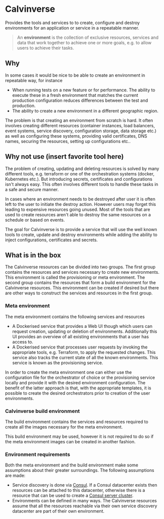 # Calvinverse

Provides the tools and services to to create, configure and destroy environments for an application or
service in a repeatable manner.

  > An **environment** is the collection of exclusive resources, services and data that work together
  > to achieve one or more goals, e.g. to allow users to achieve their tasks.

## Why

In some cases it would be nice to be able to create an environment in repeatable way, for instance

* When running tests on a new feature or for performance. The ability to execute these in a fresh
  environment that matches the current production configuration reduces differences between the test
  and production.
* The ability to create a new environment in a different geographic region.

The problem is that creating an environment from scratch is hard. It often involves creating different
resources (container instances, load balancers, event systems, service discovery, configuration storage,
data storage etc.) as well as configuring these systems, providing valid certificates, DNS names,
securing the resources, setting up configurations etc..

## Why not use (insert favorite tool here)

The problem of creating, updating and deleting resources is solved by many different tools, e.g.
terraform or one of the orchestration systems (docker, Kubernetes etc.). But introducing secrets,
certificates and configurations isn't always easy. This often involves different tools to handle
these tasks in a safe and secure manner.

In cases where an environment needs to be destroyed after user it is often left to the user to initiate
the destroy action. However users may forget this leading to expensive resources going unused. Most
of the tools that are used to create resources aren't able to destroy the same resources on a
schedule or based on events.

The goal for Calvinverse is to provide a service that will use the well known tools to create,
update and destroy environments while adding the ability to inject configurations, certificates and
secrets.

## What is in the box

The Calvinverse resources can be divided into two groups. The first group contains the resources and
services necessary to create new environments. This environment is called the provisioning or
meta environment. The second group contains the resources that form
a build environment for the Calvinverse resources. This environment can be created if desired but
there are other ways to construct the services and resources in the first group.

### Meta environment

The meta environment contains the following services and resources

* A Dockerised service that provides a Web UI though which users can request
  creation, updating or deletion of environments. Additionally this UI provides an overview of
  all existing environments that a user has access to.
* A Dockerised service that processes user requests by invoking the appropriate tools, e.g.
  Terraform, to apply the requested changes. This service also tracks the current state of all the
  known environments. This service is known as the provisioning service.

In order to create the meta environment one can either use the configuration file for the orchestrator
of choice or the provisioning service locally and provide it with the desired environment configuration.
The benefit of the latter approach is that, with the appropriate templates, it is possible to create
the desired orchestrators prior to creation of the user environments.

### Calvinverse build environment

The build environment contains the services and resources required to create all the images necessary
for the meta environment.

This build environment may be used, however it is not required to do so if the meta environment
images can be created in another fashion.

### Environment requirements

Both the meta environment and the build environment make some assumptions about their greater
surroundings. The following assumptions are made:

* Service discovery is done via [Consul](https://consul.io). If a Consul datacenter exists then
  resources can be attached to this datacenter, otherwise there is a resource that can be used
  to create a [Consul server cluster](https://github.com/Calvinverse/resource.hashi.server).
* Environments can be defined in many ways. The Calvinverse resources assume that all the
  resources reachable via their own service discovery datacenter are part of their own
  environment.
